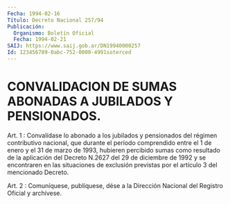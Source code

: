 ```yaml
---
Fecha: 1994-02-16
Título: Decreto Nacional 257/94
Publicación:
  Organismo: Boletín Oficial
  Fecha: 1994-02-21
SAIJ: https://www.saij.gob.ar/DN19940000257
Id: 123456789-0abc-752-0000-4991soterced
---
```

# CONVALIDACION DE SUMAS ABONADAS A JUBILADOS Y PENSIONADOS.

<a id="1"></a>
Art.  1 : Convalídase lo abonado a los jubilados y pensionados del  régimen    contributivo   nacional,  que  durante  el  período comprendido entre el 1 de enero  y el 31 de marzo de 1993, hubieren percibido sumas como resultado de  la aplicación del Decreto N.2627 del 29 de diciembre de 1992 y se encontraren  en las situaciones de exclusión  previstas  por  el  artículo  3 del mencionado  Decreto.

<a id="2"></a>
Art. 2 : Comuníquese, publíquese, dése a la Dirección Nacional del Registro Oficial y archívese.